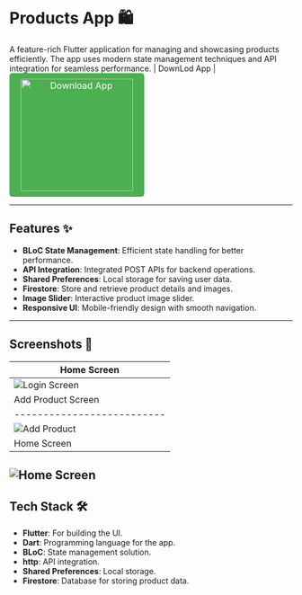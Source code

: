 # Products App 🛍️

A feature-rich Flutter application for managing and showcasing products efficiently. The app uses modern state management techniques and API integration for seamless performance.
| DownLod App   |
<a href="https://your-app-url.com" style="display: inline-block; background-color: #4CAF50; color: white; padding: 10px 20px; text-align: center; text-decoration: none; border-radius: 5px; font-size: 16px;">
  <img src="https://blogger.googleusercontent.com/img/b/R29vZ2xl/AVvXsEhMU25r3cmvq14hZIa2hgB_DSA1OfOBBN3AX7uQmzyoY6BnMwif9UL2bD0XIw2Dfd2AQDYTXoiNFY91w0uctDJ35yMKfCu9ZPe4Wj_-cNd5F1Ob3J2zooWvL366FNWruH4yG4nSSOuxi-X593RjhL81alfGLVDtVaIWMGfxkhjlUqmcGDwraCUjAxC79SmM/s512/download%20(1).png" alt="Download App" width="200" />
</a>


---

## Features ✨
- **BLoC State Management**: Efficient state handling for better performance.
- **API Integration**: Integrated POST APIs for backend operations.
- **Shared Preferences**: Local storage for saving user data.
- **Firestore**: Store and retrieve product details and images.
- **Image Slider**: Interactive product image slider.
- **Responsive UI**: Mobile-friendly design with smooth navigation.

---

## Screenshots 📸

| Home Screen             | 
|--------------------------|
| ![Login Screen](https://blogger.googleusercontent.com/img/b/R29vZ2xl/AVvXsEh4YSSs1_Y4P2Fa4uBZ-2I-qVLeWCiVnQtji7kpR_yVBk1jjP-kKJOJIZLzPDpEiVWqZYmtg79jpWd-hTU-c1MXUgo4h1rAaAd-4ZBYp4BRUf3-EBUNHJ2zm8f0JZECcbtiAB8zXAdVWbZMiIrzZxQ7JOsi7f0dlBZdh_rENGeBF4QK3U8y76rKzfx3yHjO/s856/Screenshot%202024-12-18%20210429.png) | 
| Add Product Screen       | 
|--------------------------|
| ![Add Product](https://blogger.googleusercontent.com/img/b/R29vZ2xl/AVvXsEiEEqp2DtFsEc1WVsi0GVqjcgvDAnHY0IOXIHkhF8QkpNE0A-OHUDMndeamxLGtFExaQMtYSnv37K2CqWZGXoyTooytXwq5nXR1i2rSZHTsnD80eZPAOiGV2It9tgZv7Ja-86WO7sQe-Kf6I6NGJihjhC_j78l4ik8rkvvcHSan-VupHtkwllxwInBr9KKw/s675/Screenshot%202024-12-18%20211227.png) | 
| Home Screen    |
![Home Screen](https://blogger.googleusercontent.com/img/b/R29vZ2xl/AVvXsEg5ToWISbDSnoOCnF8-jyeWYXVZOmyfGAuSBrejmsRYnWKNAffeZEFaprs9wel0HuqG3pV21EGs8fOROfS5D1Dec5jvkvVqhrRRcjSFVP8XDy4Q9RRdmstjSWipIdIBif7opEqjWcorQXAb6sccYzFQE4KbGReFMDU3Esl0sgC2_KxBw6rnzXtkiEDJvFVE/s897/Screenshot%202024-12-18%20211208.png)
---

## Tech Stack 🛠️
- **Flutter**: For building the UI.
- **Dart**: Programming language for the app.
- **BLoC**: State management solution.
- **http**: API integration.
- **Shared Preferences**: Local storage.
- **Firestore**: Database for storing product data.


